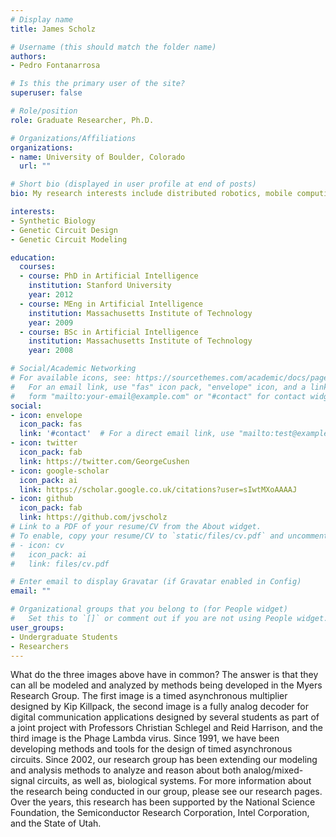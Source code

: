 ```yaml
---
# Display name
title: James Scholz

# Username (this should match the folder name)
authors:
- Pedro Fontanarrosa

# Is this the primary user of the site?
superuser: false

# Role/position
role: Graduate Researcher, Ph.D.

# Organizations/Affiliations
organizations:
- name: University of Boulder, Colorado
  url: ""

# Short bio (displayed in user profile at end of posts)
bio: My research interests include distributed robotics, mobile computing and programmable matter.

interests:
- Synthetic Biology
- Genetic Circuit Design
- Genetic Circuit Modeling

education:
  courses:
  - course: PhD in Artificial Intelligence
    institution: Stanford University
    year: 2012
  - course: MEng in Artificial Intelligence
    institution: Massachusetts Institute of Technology
    year: 2009
  - course: BSc in Artificial Intelligence
    institution: Massachusetts Institute of Technology
    year: 2008

# Social/Academic Networking
# For available icons, see: https://sourcethemes.com/academic/docs/page-builder/#icons
#   For an email link, use "fas" icon pack, "envelope" icon, and a link in the
#   form "mailto:your-email@example.com" or "#contact" for contact widget.
social:
- icon: envelope
  icon_pack: fas
  link: '#contact'  # For a direct email link, use "mailto:test@example.org".
- icon: twitter
  icon_pack: fab
  link: https://twitter.com/GeorgeCushen
- icon: google-scholar
  icon_pack: ai
  link: https://scholar.google.co.uk/citations?user=sIwtMXoAAAAJ
- icon: github
  icon_pack: fab
  link: https://github.com/jvscholz
# Link to a PDF of your resume/CV from the About widget.
# To enable, copy your resume/CV to `static/files/cv.pdf` and uncomment the lines below.
# - icon: cv
#   icon_pack: ai
#   link: files/cv.pdf

# Enter email to display Gravatar (if Gravatar enabled in Config)
email: ""

# Organizational groups that you belong to (for People widget)
#   Set this to `[]` or comment out if you are not using People widget.
user_groups:
- Undergraduate Students
- Researchers
---
```



What do the three images above have in common? The answer is that they can all be modeled and analyzed by methods being developed in the Myers Research Group. The first image is a timed asynchronous multiplier designed by Kip Killpack, the second image is a fully analog decoder for digital communication applications designed by several students as part of a joint project with Professors Christian Schlegel and Reid Harrison, and the third image is the Phage Lambda virus. Since 1991, we have been developing methods and tools for the design of timed asynchronous circuits. Since 2002, our research group has been extending our modeling and analysis methods to analyze and reason about both analog/mixed-signal circuits, as well as, biological systems. For more information about the research being conducted in our group, please see our research pages.\
Over the years, this research has been supported by the National Science Foundation, the Semiconductor Research Corporation, Intel Corporation, and the State of Utah.
